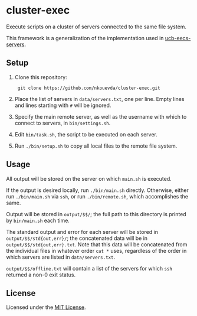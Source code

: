 <!-- Nikita Kouevda -->
<!-- 2013/09/21 -->

# cluster-exec

Execute scripts on a cluster of servers connected to the same file system.

This framework is a generalization of the implementation used in
[ucb-eecs-servers](https://github.com/nkouevda/ucb-eecs-servers).

## Setup

1. Clone this repository:

        git clone https://github.com/nkouevda/cluster-exec.git

2. Place the list of servers in `data/servers.txt`, one per line. Empty lines
and lines starting with `#` will be ignored.

3. Specify the main remote server, as well as the username with which to connect
to servers, in `bin/settings.sh`.

4. Edit `bin/task.sh`, the script to be executed on each server.

5. Run `./bin/setup.sh` to copy all local files to the remote file system.

## Usage

All output will be stored on the server on which `main.sh` is executed.

If the output is desired locally, run `./bin/main.sh` directly. Otherwise,
either run `./bin/main.sh` via `ssh`, or run `./bin/remote.sh`, which
accomplishes the same.

Output will be stored in `output/$$/`; the full path to this directory is
printed by `bin/main.sh` each time.

The standard output and error for each server will be stored in
`output/$$/std{out,err}/`; the concatenated data will be in
`output/$$/std{out,err}.txt`. Note that this data will be concatenated from the
individual files in whatever order `cat *` uses, regardless of the order in
which servers are listed in `data/servers.txt`.

`output/$$/offline.txt` will contain a list of the servers for which `ssh`
returned a non-0 exit status.

## License

Licensed under the [MIT License](http://www.opensource.org/licenses/MIT).
